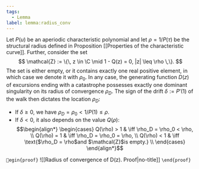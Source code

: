 ```yaml
---
tags:
  - Lemma
label: lemma:radius_conv
---
```

Let $P(u)$ be an aperiodic characteristic polynomial and let $\rho =  1/P(\tau)$ be the structural radius defined in Proposition [[Properties of the characteristic curve]].
Further, consider the set 
$$
\mathcal{Z} := \{\, z \in \C \mid 1  - Q(z) = 0, |z| \leq \rho \,\}.
$$
The set is either empty, or it contains exactly one real positive element, in which case we denote it with $\rho_0$.
In any case, the generating function $D(z)$ of excursions ending with a catastrophe possesses exactly one dominant singularity on its radius of convergence $\rho_D$. The sign of the drift $\delta := P'(1)$ of the walk then dictates the location $\rho_D$:

- If $\delta \geq 0,$ we have $\rho_D = \rho_0 < 1/P(1) \leq \rho.$
- If $\delta < 0$, it also depends on the value $Q(\rho):$
$$\begin{align*}
\begin{cases}
Q(\rho) > 1 & \iff \rho_D = \rho_0 < \rho, \\
Q(\rho) = 1 & \iff \rho_D = \rho_0 = \rho, \\
Q(\rho) < 1 & \iff \text{$\rho_D = \rho$and $\mathcal{Z}$is empty.} \\
\end{cases}
\end{align*}$$

`egin{proof}`
![[Radius of convergence of D(z). Proof|no-title]]
`\end{proof}`
